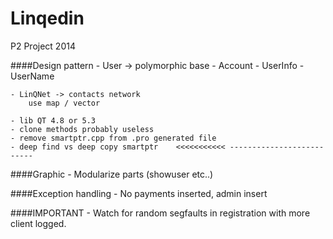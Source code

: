 Linqedin
========

P2 Project 2014

####Design pattern
    - User -> polymorphic base
        - Account
            - UserInfo
            - UserName

    - LinQNet -> contacts network
        use map / vector

    - lib QT 4.8 or 5.3
    - clone methods probably useless
    - remove smartptr.cpp from .pro generated file
    - deep find vs deep copy smartptr    <<<<<<<<<<< --------------------------

####Graphic
    - Modularize parts (showuser etc..)

####Exception handling
    - No payments inserted, admin insert

####IMPORTANT
    - Watch for random segfaults in registration with more client logged.